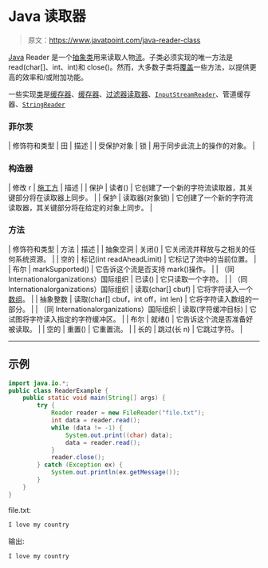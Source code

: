 # Java 读取器

> 原文：<https://www.javatpoint.com/java-reader-class>

[Java](java-tutorial) Reader 是一个[抽象类](abstract-class-in-java)用来读取人物[流](java-8-stream)。子类必须实现的唯一方法是 read(char[]、int、int)和 close()。然而，大多数子类将[覆盖](method-overriding-in-java)一些方法，以提供更高的效率和/或附加功能。

一些实现[类](object-class)是[缓存器](java-bufferedreader-class)、[缓存器](java-chararrayreader-class)、[过滤器读取器](java-filterreader-class)、[`InputStreamReader`](Input-from-keyboard-by-InputStreamReader)、管道缓存器、[`StringReader`](java-stringreader-class)

### 菲尔茨

| 修饰符和类型 | 田 | 描述 |
| 受保护对象 | 锁 | 用于同步此流上的操作的对象。 |

### 构造器

| 修改 r | [施工方](java-constructor) | 描述 |
| 保护 | 读者() | 它创建了一个新的字符流读取器，其关键部分将在读取器上同步。 |
| 保护 | 读取器(对象锁) | 它创建了一个新的字符流读取器，其关键部分将在给定的对象上同步。 |

### 方法

| 修饰符和类型 | 方法 | 描述 |
| 抽象空洞 | 关闭() | 它关闭流并释放与之相关的任何系统资源。 |
| 空的 | 标记(int readAheadLimit) | 它标记了流中的当前位置。 |
| 布尔 | markSupported() | 它告诉这个流是否支持 mark()操作。 |
| （同 Internationalorganizations）国际组织 | 已读() | 它只读取一个字符。 |
| （同 Internationalorganizations）国际组织 | 读取(char[] cbuf) | 它将字符读入一个[数组](array-in-java)。 |
| 抽象整数 | 读取(char[] cbuf，int off，int len) | 它将字符读入数组的一部分。 |
| （同 Internationalorganizations）国际组织 | 读取(字符缓冲目标) | 它试图将字符读入指定的字符缓冲区。 |
| 布尔 | 就绪() | 它告诉这个流是否准备好被读取。 |
| 空的 | 重置() | 它重置流。 |
| 长的 | 跳过(长 n) | 它跳过字符。 |

* * *

## 示例

```java
import java.io.*;
public class ReaderExample {
	public static void main(String[] args) {
		try {
			Reader reader = new FileReader("file.txt");
			int data = reader.read();
			while (data != -1) {
				System.out.print((char) data);
				data = reader.read();
			}
            reader.close();
		} catch (Exception ex) {
			System.out.println(ex.getMessage());
		}
	}
}

```

file.txt:

```java
I love my country

```

输出:

```java
I love my country

```